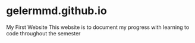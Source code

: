 # gelermmd.github.io
My First Website
This website is to document my progress with learning to code throughout the semester
